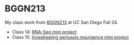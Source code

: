 # BGGN213
My class work from [BGGN213](https://bioboot.github.io/bggn213_F24/schedule/#19) at UC San Diego Fall 24.
- Class 14: [RNA-Seq mini project]()
- Class 15: [Investigating pertussis resurgence mini project]()
